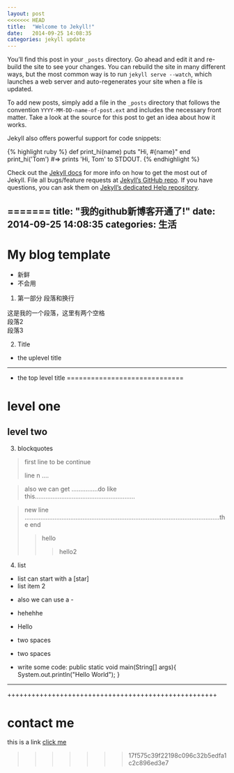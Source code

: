 ```yaml
---
layout: post
<<<<<<< HEAD
title:  "Welcome to Jekyll!"
date:   2014-09-25 14:08:35
categories: jekyll update
---
```

You’ll find this post in your `_posts` directory. Go ahead and edit it and re-build the site to see your changes. You can rebuild the site in many different ways, but the most common way is to run `jekyll serve --watch`, which launches a web server and auto-regenerates your site when a file is updated.

To add new posts, simply add a file in the `_posts` directory that follows the convention `YYYY-MM-DD-name-of-post.ext` and includes the necessary front matter. Take a look at the source for this post to get an idea about how it works.

Jekyll also offers powerful support for code snippets:

{% highlight ruby %}
def print_hi(name)
  puts "Hi, #{name}"
end
print_hi('Tom')
#=> prints 'Hi, Tom' to STDOUT.
{% endhighlight %}

Check out the [Jekyll docs][jekyll] for more info on how to get the most out of Jekyll. File all bugs/feature requests at [Jekyll’s GitHub repo][jekyll-gh]. If you have questions, you can ask them on [Jekyll’s dedicated Help repository][jekyll-help].

[jekyll]:      http://jekyllrb.com
[jekyll-gh]:   https://github.com/jekyll/jekyll
[jekyll-help]: https://github.com/jekyll/jekyll-help
=======
title:  "我的github新博客开通了!"
date:   2014-09-25 14:08:35
categories: 生活
---

# My blog template
- 新鲜
- 不会用

1. 第一部分 段落和换行

这是我的一个段落，这里有两个空格  
段落2  
段落3

2. Title
* the uplevel title
------------------------
* the top level title
=============================

# level one 
## level two

3. blockquotes

> first line
> to be continue
> 
> line n ....

> also we can get ...............do like this.........................................................

> new line ...............................................................................................................the end
> > hello
> > > hello2


4. list 

* list can start with a [star]
* list item 2

- also we can use a -

*	hehehhe
*	Hello

*  two spaces
*  two spaces

*	write some code:
		public static void main(String[] args){
			System.out.println("Hello World");
		}

--------------------------------------------------

++++++++++++++++++++++++++++++++++++++++++++++++++++

# contact me
this is a link [click me](http://hymcn.github.io "moon's home") 



>>>>>>> 17f575c39f22198c096c32b5edfa1c2c896ed3e7
